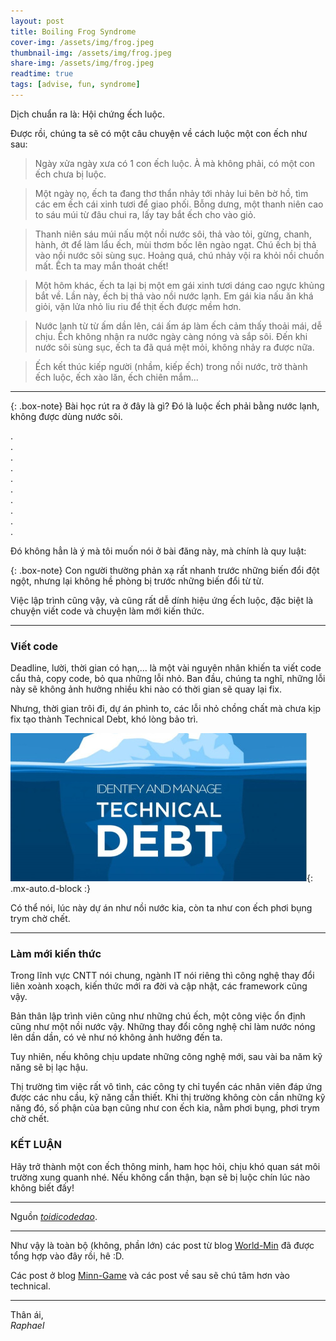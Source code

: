 ```yaml
---
layout: post
title: Boiling Frog Syndrome
cover-img: /assets/img/frog.jpeg
thumbnail-img: /assets/img/frog.jpeg
share-img: /assets/img/frog.jpeg
readtime: true
tags: [advise, fun, syndrome]
---
```


Dịch chuẩn ra là: Hội chứng ếch luộc.

Được rồi, chúng ta sẽ có một câu chuyện về cách luộc một con ếch như sau:

>Ngày xửa ngày xưa có 1 con ếch luộc. À mà không phải, có một con ếch chưa bị luộc.

>Một ngày nọ, ếch ta đang thơ thẩn nhảy tới nhảy lui bên bờ hồ, tìm các em ếch cái xinh tươi để giao phối. Bỗng dưng, một thanh niên cao to sáu múi từ đâu chui ra, lấy tay bắt ếch cho vào giỏ.

>Thanh niên sáu múi nấu một nồi nước sôi, thả vào tỏi, gừng, chanh, hành, ớt để làm lẩu ếch, mùi thơm bốc lên ngào ngạt. Chú ếch bị thả vào nồi nước sôi sùng sục. Hoảng quá, chú nhảy vội ra khỏi nồi chuồn mất. Ếch ta may mắn thoát chết!

>Một hôm khác, ếch ta lại bị một em gái xinh tươi dáng cao ngực khủng bắt về. Lần này, ếch bị thả vào nồi nước lạnh. Em gái kia nấu ăn khá giỏi, vặn lửa nhỏ liu riu để thịt ếch được mềm hơn.

>Nước lạnh từ từ ấm dần lên, cái ấm áp làm ếch cảm thấy thoải mái, dễ chịu. Ếch không nhận ra nước ngày càng nóng và sắp sôi. Đến khi nước sôi sùng sục, ếch ta đã quá mệt mỏi, không nhảy ra được nữa.

>Ếch kết thúc kiếp người (nhầm, kiếp ếch) trong nồi nước, trờ thành ếch luộc, ếch xào lăn, ếch chiên mắm...

***


{: .box-note}
Bài học rút ra ở đây là gì? Đó là luộc ếch phải bằng nước lạnh, không được dùng nước sôi.

.  
.  
.  
.  
.  
.  
.  
.  
.  
.  

Đó không hẳn là ý mà tôi muốn nói ở bài đăng này, mà chính là quy luật:

{: .box-note}
Con người thường phản xạ rất nhanh trước những biến đổi đột ngột, nhưng lại không hề phòng bị trước những biến đổi từ từ.


Việc lập trình cũng vậy, và cũng rất dễ dính hiệu ứng ếch luộc, đặc biệt là chuyện viết code và chuyện làm mới kiến thức.


----------
### Viết code
Deadline, lười, thời gian có hạn,... là một vài nguyên nhân khiến ta viết code cẩu thả, copy code, bỏ qua những lỗi nhỏ. Ban đầu, chúng ta nghĩ, những lỗi này sẽ không ảnh hưởng nhiều khi nào có thời gian sẽ quay lại fix.

Nhưng, thời gian trôi đi, dự án phình to, các lỗi nhỏ chồng chất mà chưa kịp fix tạo thành Technical Debt, khó lòng bảo trì.

![Technical Debt](/assets/img/technical-debt.jpeg){: .mx-auto.d-block :}



Có thể nói, lúc này dự án như nồi nước kia, còn ta như con ếch phơi bụng trym chờ chết.

***

### Làm mới kiến thức
Trong lĩnh vực CNTT nói chung, ngành IT nói riêng thì công nghệ thay đổi liên xoành xoạch, kiến thức mới ra đời và cập nhật, các framework cũng vậy.

Bản thân lập trình viên cũng như những chú ếch, một công việc ổn định cũng như một nồi nước vậy. Những thay đổi công nghệ chỉ làm nước nóng lên dần dần, có vẻ như nó không ảnh hưởng đến ta.

Tuy nhiên, nếu không chịu update những công nghệ mới, sau vài ba năm kỹ năng sẽ bị lạc hậu.


Thị trường tìm việc rất vô tình, các công ty chỉ tuyển các nhân viên đáp ứng được các nhu cầu, kỹ năng cần thiết. Khi thị trường không còn cần những kỹ năng đó, số phận của bạn cũng như con ếch kia, nằm phơi bụng, phơi trym chờ chết.



### KẾT LUẬN
Hãy trở thành một con ếch thông minh, ham học hỏi, chịu khó quan sát môi trường xung quanh nhé. Nếu không cẩn thận, bạn sẽ bị luộc chín lúc nào không biết đấy!

***
Nguồn [_toidicodedao_](https://toidicodedao.com/2017/06/01/ech-tan-gai-va-lap-trinh-vien/).

***
Như vậy là toàn bộ (không, phần lớn) các post từ blog [World-Min](http://world-min.blogspot.com/) đã được tổng hợp vào đây rồi, hê :D.

Các post ở blog [Minn-Game](https://minmin66.wordpress.com/) và các post về sau sẽ chú tâm hơn vào technical.

***
Thân ái,  
_Raphael_